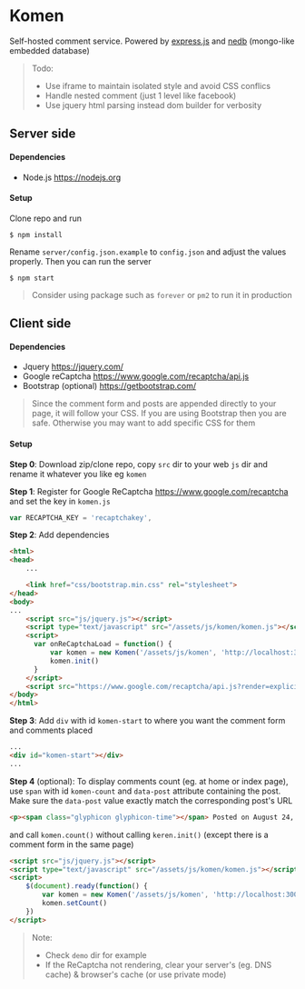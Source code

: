 # Komen

Self-hosted comment service. Powered by [express.js](http://expressjs.com) and [nedb](https://github.com/louischatriot/nedb) (mongo-like embedded database)

> Todo:
>* Use iframe to maintain isolated style and avoid CSS conflics
>* Handle nested comment (just 1 level like facebook)
>* Use jquery html parsing instead dom builder for verbosity

## Server side

#### Dependencies

* Node.js https://nodejs.org

#### Setup

Clone repo and run

```
$ npm install
```
Rename `server/config.json.example` to `config.json` and adjust the values properly. Then you can run the server

```
$ npm start
```

> Consider using package such as `forever` or `pm2` to run it in production

## Client side

#### Dependencies

* Jquery https://jquery.com/
* Google reCaptcha https://www.google.com/recaptcha/api.js
* Bootstrap (optional) https://getbootstrap.com/

> Since the comment form and posts are appended directly to your page, it will follow your CSS. If you are using Bootstrap then you are safe. Otherwise you may want to add specific CSS for them

#### Setup

**Step 0**: Download zip/clone repo, copy `src` dir to your web `js` dir and rename it whatever you like eg `komen`

**Step 1**: Register for Google ReCaptcha https://www.google.com/recaptcha and set the key in `komen.js`

```javascript
var RECAPTCHA_KEY = 'recaptchakey',
```

**Step 2**: Add dependencies

```html
<html>
<head>
    ...

    <link href="css/bootstrap.min.css" rel="stylesheet">
</head>
<body>
...
    <script src="js/jquery.js"></script>
    <script type="text/javascript" src="/assets/js/komen/komen.js"></script>
    <script>
      var onReCaptchaLoad = function() {
          var komen = new Komen('/assets/js/komen', 'http://localhost:3000')
          komen.init()
      }
    </script>
    <script src="https://www.google.com/recaptcha/api.js?render=explicit&onload=onReCaptchaLoad"></script>
</body>
</html>
```

**Step 3**: Add `div` with id `komen-start` to where you want the comment form and comments placed

```html
...
<div id="komen-start"></div>
...
```

**Step 4** (optional): To display comments count (eg. at home or index page), use `span` with id `komen-count` and `data-post` attribute containing the post. Make sure the `data-post` value exactly match the corresponding post's URL

```html
<p><span class="glyphicon glyphicon-time"></span> Posted on August 24, 2013 at 9:00 PM (<span class="komen-count" data-post="http://localhost/komen/demo/">0</span> comment(s))</p>
```

and call `komen.count()` without calling `keren.init()` (except there is a comment form in the same page)

```html
<script src="js/jquery.js"></script>
<script type="text/javascript" src="/assets/js/komen/komen.js"></script>
<script>
    $(document).ready(function() {
        var komen = new Komen('/assets/js/komen', 'http://localhost:3000')
        komen.setCount()        
    })
</script>
```

> Note:
> * Check `demo` dir for example
> * If the ReCaptcha not rendering, clear your server's (eg. DNS cache) & browser's cache (or use private mode)
